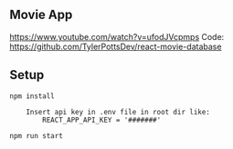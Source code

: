 ## Movie App

https://www.youtube.com/watch?v=ufodJVcpmps
Code: https://github.com/TylerPottsDev/react-movie-database


## Setup 
```npm install```
```
    Insert api key in .env file in root dir like:
        REACT_APP_API_KEY = '#######'
```
```npm run start```
